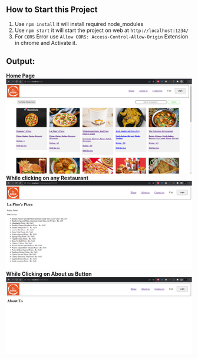 ## How to Start this Project

1. Use `npm install` it will install required node_modules
2. Use `npm start` it will start the project on web at `http://localhost:1234/`
3. For `CORS` Error use `Allow CORS: Access-Control-Allow-Origin` Extension in chrome and Activate it.

## Output:

**Home Page**
![Output01](./Output01.PNG)
**While clicking on any Restaurant**
![Output02](./Output02.PNG)
**While Clicking on About us Button**
![Output03](./Output03.PNG)
